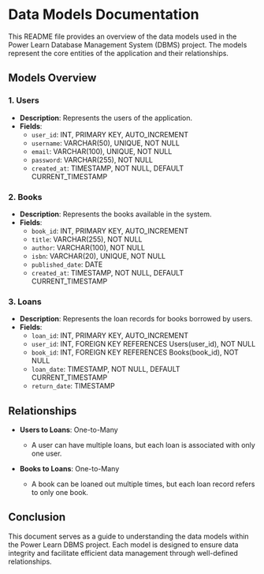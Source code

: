 # Data Models Documentation

This README file provides an overview of the data models used in the Power Learn Database Management System (DBMS) project. The models represent the core entities of the application and their relationships.

## Models Overview

### 1. Users
- **Description**: Represents the users of the application.
- **Fields**:
  - `user_id`: INT, PRIMARY KEY, AUTO_INCREMENT
  - `username`: VARCHAR(50), UNIQUE, NOT NULL
  - `email`: VARCHAR(100), UNIQUE, NOT NULL
  - `password`: VARCHAR(255), NOT NULL
  - `created_at`: TIMESTAMP, NOT NULL, DEFAULT CURRENT_TIMESTAMP

### 2. Books
- **Description**: Represents the books available in the system.
- **Fields**:
  - `book_id`: INT, PRIMARY KEY, AUTO_INCREMENT
  - `title`: VARCHAR(255), NOT NULL
  - `author`: VARCHAR(100), NOT NULL
  - `isbn`: VARCHAR(20), UNIQUE, NOT NULL
  - `published_date`: DATE
  - `created_at`: TIMESTAMP, NOT NULL, DEFAULT CURRENT_TIMESTAMP

### 3. Loans
- **Description**: Represents the loan records for books borrowed by users.
- **Fields**:
  - `loan_id`: INT, PRIMARY KEY, AUTO_INCREMENT
  - `user_id`: INT, FOREIGN KEY REFERENCES Users(user_id), NOT NULL
  - `book_id`: INT, FOREIGN KEY REFERENCES Books(book_id), NOT NULL
  - `loan_date`: TIMESTAMP, NOT NULL, DEFAULT CURRENT_TIMESTAMP
  - `return_date`: TIMESTAMP

## Relationships

- **Users to Loans**: One-to-Many
  - A user can have multiple loans, but each loan is associated with only one user.

- **Books to Loans**: One-to-Many
  - A book can be loaned out multiple times, but each loan record refers to only one book.

## Conclusion

This document serves as a guide to understanding the data models within the Power Learn DBMS project. Each model is designed to ensure data integrity and facilitate efficient data management through well-defined relationships.